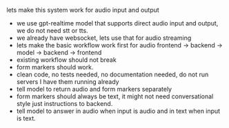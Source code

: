 lets make this system work for audio input and output
- we use gpt-realtime model that supports direct audio input and output, we do not need stt or tts.
- we already have websocket, lets use that for audio streaming 
- lets make the basic workflow work first for audio frontend -> backend -> model -> backend -> frontend
- existing workflow should not break 
- form markers should work.
- clean code, no tests needed, no documentation needed, do not run servers I have them running already
- tell model to return audio and form markers separately
- form markers should always be text, it might not need conversational style just instructions to backend.
- tell model to answer in audio when input is audio and in text when input is text.
